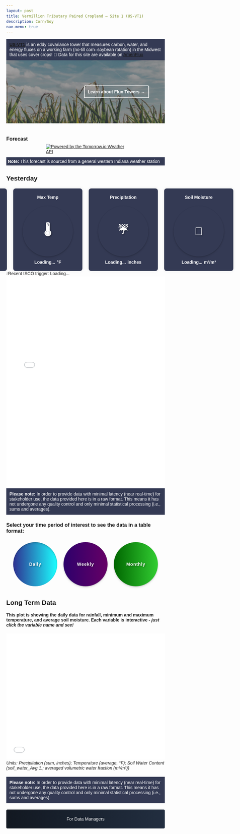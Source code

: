 ```yaml
---
layout: post
title: Vermillion Tributary Paired Cropland – Site 1 (US-VT1)
description: Corn/Soy
nav-menu: true 
---
```


<style>
/* General resets for buttons and icons */
button, a, iframe {
    border: none;
    outline: none;
    box-shadow: none;
}

/* Styling for the Toggle Technical Data button */
.collapsible {
    background-image: linear-gradient(to right, #121821, #222e40);
    cursor: pointer;
    padding: 10px 15px;
    border-radius: 4px;
    text-align: center;
    text-transform: none;
    display: block;
    margin: auto;
    margin-bottom: 20px;  
    width: 100%;
    line-height: 40px;
    color: white;
}

/* Styles for container */
.container {
    visibility: hidden;
    height: 0;
    overflow: hidden;  
}

.centered-text {
    text-align: center;
}

/* Styling for the View in full View button */
.full-view-button {
    display: block;
    margin: 20px auto; 
    background-image: linear-gradient(to right, #121821, #222e40);
    color: white;
    cursor: pointer;
    padding: 10px 15px;
    border-radius: 4px;
    text-align: center;
    font-size: 1em; 
    text-decoration: none; 
    font-weight: bold; 
}

.collapsible.selected {
    filter: brightness(60%); /* darken the color */
}

/* Styling for the icons */
.icon {
    box-shadow: 0px 4px 6px rgba(0, 0, 0, 0.1), 0px 1px 3px rgba(0, 0, 0, 0.2); /* outer and inner shadows */
    text-shadow: 2px 2px 4px rgba(0, 0, 0, 0.4); /* horizontal offset, vertical offset, blur radius, color */
    position: relative;
    color: white;
    text-transform: none;
    padding: 10px;
    width: 140px;
    height: 140px;
    border-radius: 50%;
    overflow: hidden;
    white-space: nowrap;
    text-overflow: ellipsis;
    text-align: center;
    display: flex;
    align-items: center;
    justify-content: center;
    margin: 10px;
    background-size: 100%;
    letter-spacing: 1px;
    font-size: 1em;
    font-weight: bold;
    background-color: transparent;
    transition: filter 0.2s;
}

/* Styling for the icons */
/* Daily */
.icon-daily { 
    background: linear-gradient(to right, #2E3192, #1BFFFF);
    box-shadow: inset 0px 4px 6px rgba(0, 0, 0, 0.1), inset 0px 1px 3px rgba(0, 0, 0, 0.2); /* inner shadows for selected */
}
.icon-daily.selected { 
    background: linear-gradient(to right, #1C1D59, #118B8B);
    box-shadow: inset 0px 4px 6px rgba(0, 0, 0, 0.1), inset 0px 1px 3px rgba(0, 0, 0, 0.2); /* inner shadows for selected */
}

/* Weekly */
.icon-weekly { 
    background: linear-gradient(to right, #2d006b, #660066);
}
.icon-weekly.selected { 
    background: linear-gradient(to right, #1C003E, #4C004D);
}

/* Monthly */
.icon-monthly { 
    background: linear-gradient(to right, #006600, #32CD32); /* Adjusted colors for better readability */
}
.icon-monthly.selected { 
    background: linear-gradient(to right, #004400, #228B22); /* Adjusted colors for better readability */
}

.icon-container {
    display: flex;
    justify-content: center;
    margin-bottom: 20px;
}

/* Space after the note */
iframe + i {
    display: block; /* ensure the element takes up its full width */
    margin-bottom: 20px; /* space below the note */
}

/* Ensuring text size consistency */
.icon, .collapsible {
    font-size: 1em;
}

.table-container {
    display: none;
}

.grid-container, .toggle-icons, .content {
    margin-bottom: 40px;
}

/* for static plot */
.plot-container {
    visibility: visible;  // makes it visible
    height: auto;        // adjusts the height to its content
}

/* Banner styles */
/* Make the image darker by adding this overlay */
.grid-item:before {
    height: 200px;
    width: 100%;
    content: "";
    position: absolute;
    top: 0;
    left: 0;
    right: 0;
    bottom: 0;
    background-color: rgba(18, 24, 33, 0.4); /* Your specific dark blue with 70% opacity */
    z-index: 1;
}

/* Modify your existing text-overlay */
.text-overlay {
    transition: all 0.3s ease; /* Add transition for smooth changes */
    color: rgba(255, 255, 255, 0.7); /* Making text a bit transparent */
    transition: color 0.3s ease, border 0.3s ease; /* Added transition for border */
    position: absolute;
    top: 50%;
    right: 10%;
    transform: translateY(-50%);
    color: white;
    background-color: rgba(0, 0, 0, 0); /* Make it transparent */
    border: 2px solid white; /* White border */
    padding: 10px;
    border-radius: 4px;
    font-weight: bold; /* Make text bold */
    z-index: 2; /* Sit on top of the image and the dark overlay */
}

.text-overlay:hover {
    border: 2px solid lightblue; /* Add light blue border */
    color: white; /* Keep the text color white */
    background-color: rgba(0, 0, 0, 0.1); /* Slight background change to indicate hover */
}

/* Update grid-item to position the image and text overlay */
.grid-item {
    height: 200px;
    width: 100%;
    position: relative;
    margin: 0;
    padding: 0;
    border: none;
}

/* Style the image */
.grid-item img {
    object-fit: cover;  /* Adjust to make the image cover the entire div */
    width: 100%;  
    height: 100%;  /* Make it span full height */
    margin: 0;
    padding: 0;
}

/* Adjust the margin of the summary heading */
.summary-heading {
    margin-bottom: 10px; /* Adjust this value as needed to reduce/increase space */
}

.summary-box {
    background-color: #343A54;
    padding: 5px;
    color: white;
    margin-top: 10px; /* Adjust this value as needed to reduce/increase space */
}

/* Weather tiles */
body {
    font-family: Arial, sans-serif;
    margin: 0;
    padding: 20px;
}

.tile-container {
    display: flex;
    justify-content: center;
    gap: 20px;
    margin-top: 20px;
}

.tile {
    background-color: #343A54;
    border-radius: 8px;
    padding: 20px;
    box-shadow: 0 0 10px rgba(0, 0, 0, 0.1);
    text-align: center;
    color: white;
    display: flex;
    flex-direction: column;
    align-items: center;
    width: 200px;
}

.tile .icon {
    font-size: 35px;
    margin-bottom: 10px;
    cursor: default; /* Make sure these icons are not clickable */
}

.tile .title {
    font-weight: bold;
    margin-bottom: 10px;
    font-size: 1em;
}

.tile .value {
    font-size: 1em;
    font-weight: bold;
    display: flex;
    align-items: center;
    justify-content: center;
    gap: 5px;
}

</style>

<div style="background-color: #343A54; padding: 10px; color: white;"> <!-- Updated background color -->
<strong><a href="https://ameriflux.lbl.gov/sites/siteinfo/US-VT1" target="_blank">US-VT1</a></strong> is an eddy covariance tower that measures carbon, water, and energy fluxes on a working farm (no-till corn–soybean rotation) in the Midwest that uses cover crops! 🍃
Data for this site are available on 
              <a href="https://ameriflux.lbl.gov/sites/siteinfo/US-VT1" target="_blank">AmeriFlux</a>
</div>


<!-- Add the banner grid-container here -->
<div class="grid-container">
  <div class="grid-item">
    <a href="https://kesondrakey.github.io/FluxTowers">
      <img src="images/corn.jpeg" alt="clouds">
      <div class="text-overlay">Learn about Flux Towers &#8594;</div> <!-- Added arrow here -->
    </a>
  </div>
</div>

<!-- Forecast -->
<h3>Forecast</h3>
<div class="tomorrow"
     data-location-id="125459"
     data-language="EN"
     data-unit-system="IMPERIAL"
     data-skin="dark"
     data-widget-type="upcoming"
     style="padding-bottom:22px;position:relative;">
    <a href="https://www.tomorrow.io/weather-api/"
       rel="nofollow noopener noreferrer"
       target="_blank"
       style="position: absolute; bottom: 0; transform: translateX(-50%); left: 50%;">
        <img alt="Powered by the Tomorrow.io Weather API"
             src="https://weather-website-client.tomorrow.io/img/powered-by.svg"
             width="250" height="18"/>
    </a>
</div>

<div class="summary-box">
    <strong>Note:</strong> This forecast is sourced from a general western Indiana weather station 
</div>
<i></i>


<!-- Yesterday's Date Header -->
<h2 class="summary-heading" id="yesterday-date">Yesterday</h2>

<!-- Tiles for yesterday's information -->
<div class="tile-container">
    <div class="tile">
        <div class="title">Min Temp</div>
        <div class="icon">🌡️</div>
        <div class="value"><span id="min-temp">Loading...</span> <span class="unit">°F</span></div>
    </div>
    <div class="tile">
        <div class="title">Max Temp</div>
        <div class="icon">🌡️</div>
        <div class="value"><span id="max-temp">Loading...</span> <span class="unit">°F</span></div>
    </div>
    <div class="tile">
        <div class="title">Precipitation</div>
        <div class="icon">☔</div>
        <div class="value"><span id="total-precipitation">Loading...</span> <span class="unit">inches</span></div>
    </div>
    <div class="tile">
        <div class="title">Soil Moisture</div>
        <div class="icon">🌱</div>
        <div class="value"><span id="avg-soil-moisture">Loading...</span> <span class="unit">m³/m³</span></div>
    </div>
</div>
<!-- End tiles for yesterday's information -->
<i></i>

<!-- ISCO Trigger Tile -->
<div class="full-width-tile" id="isco-tile">
    💧Recent ISCO trigger: Loading...
</div>
<i></i>

<iframe width="100%" height="670" frameborder="0" scrolling="no" src="files/Calendar2.html"></iframe>
<div style="background-color: #343A54; padding: 10px; color: white;">
    <strong>Please note:</strong> In order to provide data with minimal latency (near real-time) for stakeholder use, the data provided here is in a raw format. This means it has not undergone any quality control and only minimal statistical processing (i.e., sums and averages).
</div>
<div style="margin-bottom:20px;"></div>

<!-- Table Section -->
<h3>Select your time period of interest to see the data in a table format:</h3>
<!-- Icons/buttons -->
<div class="icon-container">
    <button class="icon icon-daily" onclick="showTable('daily')">Daily</button>
    <button class="icon icon-weekly" onclick="showTable('weekly')">Weekly</button>
    <button class="icon icon-monthly" onclick="showTable('monthly')">Monthly</button>
</div>

<!-- Tables -->
<div id="daily-table" class="table-container" style="display: none;"> <!-- Set initial state to 'none' -->
    <b>Daily Data Table:</b>
    <iframe width="100%" height="400" frameborder="0" scrolling="no" src="longterm_plots/datatable_daily_fluxtower1.html"></iframe>
    <i>Units: Precipitation (sum, inches); Temperature (average, °F); Soil Water Content (soil_water_Avg.1.; averaged volumetric water fraction (m³/m³))</i>
    <div style="background-color: #343A54; padding: 10px; color: white;">
      <strong>Please note:</strong> In order to provide data with minimal latency (near real-time) for stakeholder use, the data provided here is in a raw format. This means it has not undergone any quality control and only minimal statistical processing (i.e., sums and averages).
    </div>
</div>

<div id="weekly-table" class="table-container" style="display: none;"> <!-- Set initial state to 'none' -->
    <b>Weekly Data Table:</b>
    <iframe width="100%" height="400" frameborder="0" scrolling="no" src="longterm_plots/datatable_weekly_fluxtower1.html"></iframe>
    <i>Units: Precipitation (sum, inches); Temperature (average, °F); Soil Water Content (soil_water_Avg.1.; averaged volumetric water fraction (m³/m³))</i>
    <div style="background-color: #343A54; padding: 10px; color: white;">
      <strong>Please note:</strong> In order to provide data with minimal latency (near real-time) for stakeholder use, the data provided here is in a raw format. This means it has not undergone any quality control and only minimal statistical processing (i.e., sums and averages).
    </div>
    <div style="margin-bottom:20px;"></div>
</div>
<div id="monthly-table" class="table-container" style="display: none;"> <!-- Set initial state to 'none' -->
    <b>Monthly Data Table:</b>
    <iframe width="100%" height="400" frameborder="0" scrolling="no" src="longterm_plots/datatable_monthly_fluxtower1.html"></iframe>
    <i>Units: Precipitation (sum, inches); Temperature (average, °F); Soil Water Content (soil_water_Avg.1.; averaged volumetric water fraction (m³/m³))</i>
    <div style="background-color: #343A54; padding: 10px; color: white;">
      <strong>Please note:</strong> In order to provide data with minimal latency (near real-time) for stakeholder use, the data provided here is in a raw format. This means it has not undergone any quality control and only minimal statistical processing (i.e., sums and averages).
    </div>
    <div style="margin-bottom:20px;"></div>
</div>



<!-- Daily Plot - Simple Variables -->
<h2>Long Term Data</h2>

<h4>This plot is showing the daily data for rainfall, minimum and maximum temperature, and average soil moisture. Each variable is interactive - <i>just click the variable name and see!</i></h4>
<div class="plot-container">
  <div class="html-object">
    <!-- Here's where you add the iframe to embed the Plotly graph -->
    <iframe width="100%" height="400" frameborder="0" scrolling="no" src="longterm_plots/longterm_daily_plotly_fluxtower1.html"></iframe>
    <i>Units: Precipitation (sum, inches); Temperature (average, °F); Soil Water Content (soil_water_Avg.1.; averaged volumetric water fraction (m³/m³))</i>
    <div style="background-color: #343A54; padding: 10px; color: white;">
      <strong>Please note:</strong> In order to provide data with minimal latency (near real-time) for stakeholder use, the data provided here is in a raw format. This means it has not undergone any quality control and only minimal statistical processing (i.e., sums and averages).
    </div>
    <div style="margin-bottom:20px;"></div>
  </div>
</div>

<!-- Technical Data Section -->
<!-- More Technical Data -->
<div class="collapsible-container">
    <button class="collapsible">For Data Managers</button>
    <div class="container">
        <h5>Flux towers take a lot of different kinds of data. Just click your variable of interest to see the pattern across the entire period of data collection!</h5>
        <div class="html-object">
            <iframe width="100%" height="800" frameborder="0" scrolling="no" src="longterm_plots/longterm_plotly_fluxtower1.html"></iframe>
            <div style="background-color: #343A54; padding: 10px; color: white;">
                <strong>Please note:</strong> In order to provide data near real-time, the data provided here is in a raw format and has not undergone any quality control.
            </div>
            <!-- View in full View Button -->
            <a href="https://kesondrakey.github.io/longterm_plots/longterm_plotly_fluxtower1.html" class="full-view-button">Click for full view</a>
        </div>
    </div>
</div>

<script>
function showTable(tableType) {
    const tables = document.querySelectorAll('.table-container');
    const selectedTable = document.getElementById(tableType + '-table');
    const icons = document.querySelectorAll('.icon');
    let isAlreadyVisible = (selectedTable.style.display === 'block');

    // Hide all tables first
    tables.forEach(table => {
        table.style.display = 'none';
    });

    // Remove selected class from all icons
    icons.forEach(icon => {
        icon.classList.remove('selected');
    });

    // If the selected table was not already visible, show it
    if (!isAlreadyVisible) {
        selectedTable.style.display = 'block';
        // Add the selected class to the clicked icon only if the table was not already visible
        document.querySelector('.icon-' + tableType).classList.add('selected');
    }
}

// Collapsible Functionality
var coll = document.getElementsByClassName("collapsible");
for (let i = 0; i < coll.length; i++) {
    coll[i].addEventListener("click", function() {
        this.classList.toggle("active");
        
        // Adjust this part to target the .container inside the .collapsible-container
        var content = this.parentNode.querySelector(".container");

        if (content.style.visibility === "visible" || content.style.visibility === "") {
            content.style.visibility = "hidden";
            content.style.height = "0";  // this will collapse the space taken by the hidden content
        } else {
            content.style.visibility = "visible";
            content.style.height = "auto";  // revert to its original height
        }
    });
}

// for weather
(function(d, s, id) {
    if (d.getElementById(id)) {
        if (window.__TOMORROW__) {
            window.__TOMORROW__.renderWidget();
        }
        return;
    }
    const fjs = d.getElementsByTagName(s)[0];
    const js = d.createElement(s);
    js.id = id;
    js.src = "https://www.tomorrow.io/v1/widget/sdk/sdk.bundle.min.js";
    fjs.parentNode.insertBefore(js, fjs);
})(document, 'script', 'tomorrow-sdk');

// for tiles at top of page
document.addEventListener("DOMContentLoaded", function() {
    // Fetch the HTML content (assuming the HTML file is accessible via a URL)
    fetch('longterm_plots/datatable_daily_fluxtower1.html')
        .then(response => response.text())
        .then(htmlContent => {
            // Parse the HTML content
            const parser = new DOMParser();
            const doc = parser.parseFromString(htmlContent, 'text/html');
            
            // Find the script tag that contains the JSON data
            const scriptTag = doc.querySelector('script[type="application/json"][data-for]');
            
            if (scriptTag) {
                // Load the JSON data
                const dataJson = JSON.parse(scriptTag.textContent);
                
                // Extract the data from the JSON
                const data = dataJson.x.data;
                
                // Get the dates and convert them to Date objects
                const dates = data[0].map(dateStr => new Date(dateStr));
                
                // Find the index for yesterday's date
                const yesterday = new Date();
                yesterday.setDate(yesterday.getDate() - 1);
                const options = { year: 'numeric', month: 'long', day: 'numeric' };
                const yesterdayStr = yesterday.toISOString().split('T')[0];
                const formattedDate = yesterday.toLocaleDateString('en-US', options);
                
                const index = data[0].indexOf(yesterdayStr);
                if (index !== -1) {
                    // Extract data for yesterday
                    const minTemp = data[1][index];
                    const maxTemp = data[2][index];
                    const totalPrecipitation = data[3][index];
                    const avgSoilMoisture = data[4][index];
                    
                    // Update the HTML elements with the data
                    document.getElementById('min-temp').textContent = minTemp;
                    document.getElementById('max-temp').textContent = maxTemp;
                    document.getElementById('total-precipitation').textContent = totalPrecipitation;
                    document.getElementById('avg-soil-moisture').textContent = avgSoilMoisture;
                    document.getElementById('yesterday-date').textContent = "Yesterday: " + formattedDate;
                } else {
                    document.getElementById('min-temp').textContent = 'No data';
                    document.getElementById('max-temp').textContent = 'No data';
                    document.getElementById('total-precipitation').textContent = 'No data';
                    document.getElementById('avg-soil-moisture').textContent = 'No data';
                    document.getElementById('yesterday-date').textContent = "Yesterday: " + formattedDate + " (No data)";
                }
            } else {
                console.error('Script tag with JSON data not found.');
                document.getElementById('yesterday-date').textContent = "Yesterday: " + formattedDate + " (No data)";
            }
        })
        .catch(error => {
            console.error('Error fetching the HTML:', error);
            document.getElementById('yesterday-date').textContent = "Yesterday: " + formattedDate + " (Error loading data)";
        });
});
</script>

